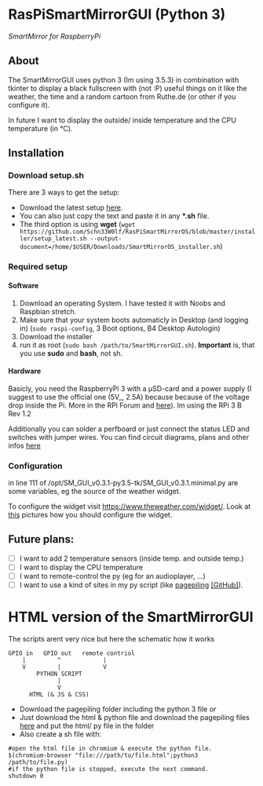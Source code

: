 # RasPiSmartMirrorGUI (Python 3)
_SmartMirror 
for RaspberryPi_
## About
The SmartMirrorGUI uses python 3 (Im using 3.5.3) in combination with tkinter to display a black fullscreen with (not :P) useful things on it like the weather, the time and a random cartoon from Ruthe.de (or other if you configure it).

In future I want to display the outside/ inside temperature and the CPU temperature (in °C).
## Installation
### Download setup.sh
There are 3 ways to get the setup:
- Download the latest setup [here](installer/setup_latest.sh).
- You can also just copy the text and paste it in any **\*.sh** file.
- The third option is using **wget** (`wget https://github.com/Schn33W0lf/RasPiSmartMirrorOS/blob/master/installer/setup_latest.sh --output-document=/home/$USER/Downloads/SmartMirrorOS_installer.sh`)
### Required setup
#### Software
1. Download an operating System. I have tested it with Noobs and Raspbian stretch.
2. Make sure that your system boots automaticly in Desktop (and logging in) (`sudo raspi-config`, 3 Boot options, B4 Desktop Autologin)
3. Download the installer
4. run it as root (`sudo bash /path/to/SmartMirrorGUI.sh`). **Important** is, that you use **sudo** and **bash**, not sh.
#### Hardware
Basicly, you need the RaspberryPi 3 with a µSD-card and a power supply (I suggest to use the official one (5V_, 2.5A) because because of the voltage drop inside the Pi. More in the RPi Forum and [here](https://www.raspberrypi.org/documentation/hardware/raspberrypi/power/README.md)). Im using the RPi 3 B Rev 1.2

Additionally you can solder a perfboard or just connect the status LED and switches with jumper wires. You can find circuit diagrams, plans and other infos [here](hardware)
### Configuration
in line 111 of /opt/SM_GUI_v0.3.1-py3.5-tk/SM_GUI_v0.3.1.minimal.py are some variables, eg the source of the weather widget.

To configure the widget visit https://www.theweather.com/widget/. Look at [this](python3/examples/) pictures how you should configure the widget.
## Future plans:
- [ ] I want to add 2 temperature sensors (inside temp. and outside temp.)
- [ ] I want to display the CPU temperature
- [ ] I want to remote-control the py (eg for an audioplayer, ...)
- [ ] I want to use a kind of sites in my py script (like [pagepiling](https://alvarotrigo.com/pagePiling/) [\[GitHub\]](https://github.com/alvarotrigo/pagePiling.js)).

# HTML version of the SmartMirrorGUI
The scripts arent very nice but here the schematic how it works
```
GPIO in   GPIO out   remote contriol
    |         ^            |
    V         |            V
        PYTHON SCRIPT
              |
              V
      HTML (& JS & CSS)
```
- Download the pagepiling folder including the python 3 file _or_
- Just download the html & python file and download the pagepiling files [here](https://github.com/alvarotrigo/pagePiling.js) and put the html/ py file in the folder
- Also create a sh file with:
```
#open the html file in chromium & execute the python file.
$(chromium-browser "file:///path/to/file.html";python3 /path/to/file.py)
#if the python file is stopped, execute the next command.
shutdown 0
```
